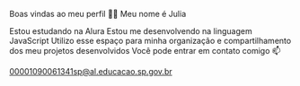 Boas vindas ao meu perfil 💙💙
Meu nome é Julia

Estou estudando na Alura
Estou me desenvolvendo na linguagem JavaScript
Utilizo esse espaço para minha organização e compartilhamento dos meu projetos desenvolvidos
Você pode entrar em contato comigo 📫

00001090061341sp@al.educacao.sp.gov.br



